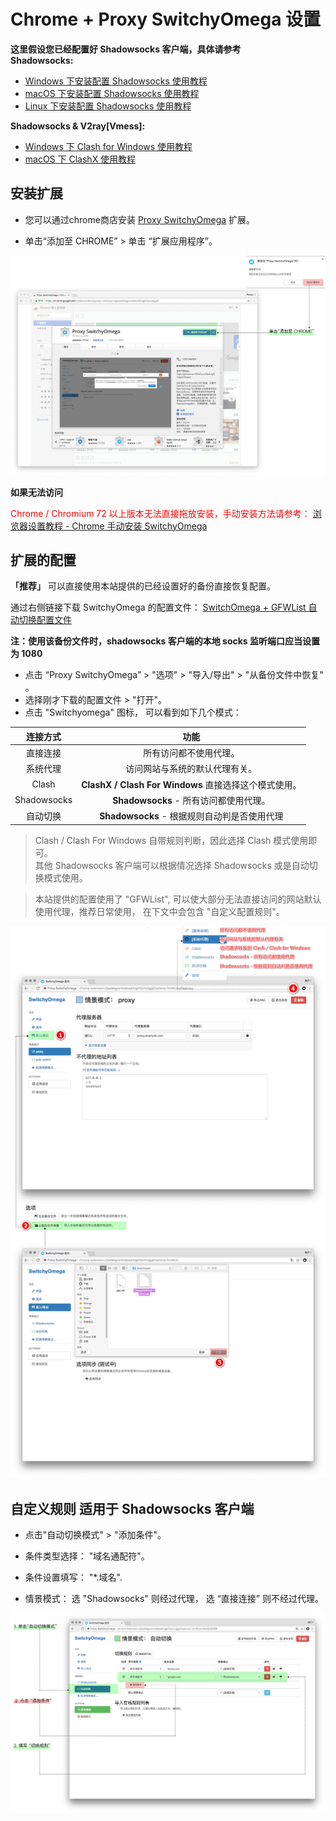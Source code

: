 # Chrome + Proxy SwitchyOmega 设置

**这里假设您已经配置好 Shadowsocks 客户端，具体请参考**  
**Shadowsocks:**   
- [Windows 下安装配置 Shadowsocks 使用教程](../../zh_CN/shadowsocks/windows-setup-guide.md)
- [macOS 下安装配置 Shadowsocks 使用教程](../../zh_CN/shadowsocks/macos-setup-guide.md)
- [Linux 下安装配置 Shadowsocks 使用教程](../../zh_CN/shadowsocks/linux-setup-guide.md)    

**Shadowsocks & V2ray[Vmess]:**
* [Windows 下 Clash for Windows 使用教程](../../zh_CN/v2ray/clash-for-windows-setup-guide.md)
* [macOS 下 ClashX 使用教程](../../zh_CN/v2ray/clashx-macos-setup-guide.md)

## 安装扩展

* 您可以通过chrome商店安装 [Proxy SwitchyOmega](https://chrome.google.com/webstore/detail/padekgcemlokbadohgkifijomclgjgif) 扩展。

* 单击“添加至 CHROME” >  单击 “扩展应用程序”。

 ![安装到chrome](../../assets/images/bro-chromeinstall.png)

**如果无法访问**

<font color="#FF0000">Chrome / Chromium  72 以上版本无法直接拖放安装，手动安装方法请参考：</font>
[浏览器设置教程 - Chrome 手动安装 SwitchyOmega](../../zh_CN/browser/chrome-install-proxyswitchyomega-offline.md)

## 扩展的配置

**「推荐」** 可以直接使用本站提供的已经设置好的备份直接恢复配置。

通过右侧链接下载 SwitchyOmega 的配置文件： [SwitchOmega + GFWList 自动切换配置文件](https://raw.githubusercontent.com/Shadowsocks-Wiki/shadowsocks/master/assets/OmegaOptions-1080.bak)

**注：使用该备份文件时，shadowsocks 客户端的本地 socks 监听端口应当设置为 1080** 

* 点击 “Proxy SwitchyOmega” > "选项" > "导入/导出" > "从备份文件中恢复" 。
* 选择刚才下载的配置文件 > "打开"。
* 点击 "Switchyomega" 图标， 可以看到如下几个模式：


|连接方式|功能|
|:--------:|:--------:|
|直接连接|所有访问都不使用代理。|
|系统代理|访问网站与系统的默认代理有关。|
|Clash|**ClashX / Clash For Windows** 直接选择这个模式使用。 |
|Shadowsocks| **Shadowsocks** - 所有访问都使用代理。|
|自动切换| **Shadowsocks** - 根据规则自动判是否使用代理 |

>Clash / Clash For Windows 自带规则判断，因此选择 Clash 模式使用即可。    
其他 Shadowsocks 客户端可以根据情况选择 Shadowsocks 或是自动切换模式使用。

> 本站提供的配置使用了 "GFWList", 可以使大部分无法直接访问的网站默认使用代理，推荐日常使用， 在下文中会包含 "自定义配置规则"。

 ![从备份文件中恢复](../../assets/images/bro-switchyomega.png)

## 自定义规则 适用于 Shadowsocks 客户端

* 点击"自动切换模式" > "添加条件"。

* 条件类型选择： "域名通配符"。
* 条件设置填写： "*.域名".
* 情景模式： 选 "Shadowsocks" 则经过代理， 选 “直接连接” 则不经过代理。

![自定义规则](../../assets/images/bro-swocustomize.png)

